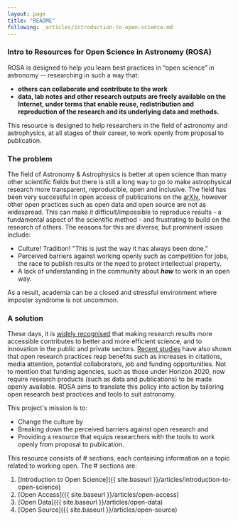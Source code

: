 ```yaml
---
layout: page
title: "README"
following: _articles/introduction-to-open-science.md
---
```


### Intro to Resources for Open Science in Astronomy (ROSA)

ROSA is designed to help you learn best practices in “open science” in astronomy -- researching in such a way that:

* **others can collaborate and contribute to the work**
* **data, lab notes and other research outputs are freely available on the Internet, under terms that enable reuse, redistribution and reproduction of the research and its underlying data and methods.**


This resource is designed to help researchers in the field of astronomy and astrophysics, at all stages of their career, to work openly from proposal to publication.


### The problem

The field of Astronomy & Astrophysics is better at open science than many other scientific fields but there is still a long way to go to make astrophysical research more transparent, reproducible, open and inclusive. The field has been very successful in open access of publications on the [arXiv](https://arxiv.org/), however other open practices such as open data and open source are not as widespread. This can make it difficult/impossible to reproduce results - a fundamental aspect of the scientific method - and frustrating to build on the research of others. The reasons for this are diverse, but prominent issues include:

* Culture! Tradition! "This is just the way it has always been done."
* Perceived barriers against working openly such as competition for jobs, the race to publish results or the need to protect intellectual property.
* A lack of understanding in the community about ***how*** to work in an open way.

As a result, academia can be a closed and stressful environment where imposter syndrome is not uncommon.


### A solution

These days, it is [widely recognised](http://ec.europa.eu/programmes/horizon2020/en/h2020-section/open-science-open-access) that making research results more accessible contributes to better and more efficient science, and to innovation in the public and private sectors. [Recent studies](https://elifesciences.org/content/5/e16800) have also shown that open research practices reap benefits such as increases in citations, media attention, potential collaborators, job and funding opportunities. Not to mention that funding agencies, such as those under Horizon 2020, now require research products (such as data and publications) to be made openly available. ROSA aims to translate this policy into action by tailoring open research best practices and tools to suit astronomy.

This project's mission is to:

* Change the culture by
* Breaking down the perceived barriers against open research and
* Providing a resource that equips researchers with the tools to work openly from proposal to publication.





This resource consists of # sections, each containing information on a topic related to working open. The # sections are:

1. [Introduction to Open Science]({{ site.baseurl }}/articles/introduction-to-open-science)
2. [Open Access]({{ site.baseurl }}/articles/open-access)
3. [Open Data]({{ site.baseurl }}/articles/open-data)
4. [Open Source]({{ site.baseurl }}/articles/open-source)

